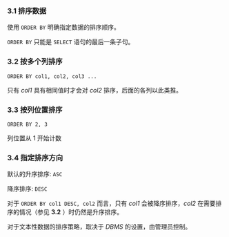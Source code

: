 ### 3.1 排序数据

使用 `ORDER BY` 明确指定数据的排序顺序。

`ORDER BY` 只能是 `SELECT` 语句的最后一条子句。

### 3.2 按多个列排序

`ORDER BY col1, col2, col3 ...`

只有 *col1* 具有相同值时才会对 *col2* 排序，后面的各列以此类推。

### 3.3 按列位置排序

`ORDER BY 2, 3`

列位置从 1 开始计数

### 3.4 指定排序方向

默认的升序排序: `ASC`

降序排序: `DESC`

对于 `ORDER BY col1 DESC, col2` 而言，只有 *col1* 会被降序排序，*col2* 在需要排序的情况（参见 **3.2** ）时仍然是升序排序。

对于文本性数据的排序策略，取决于 *DBMS* 的设置，由管理员控制。